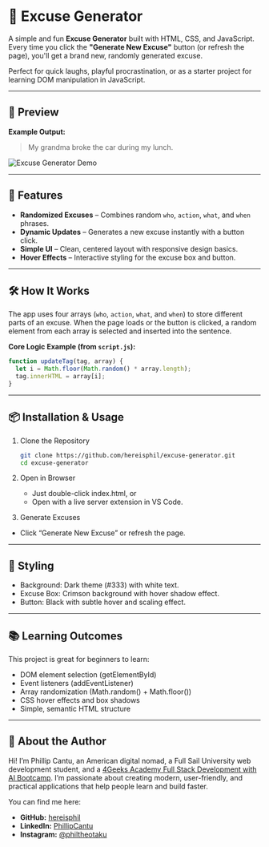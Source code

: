 # 🎲 Excuse Generator

A simple and fun **Excuse Generator** built with HTML, CSS, and JavaScript.  
Every time you click the **"Generate New Excuse"** button (or refresh the page), you'll get a brand new, randomly generated excuse.

Perfect for quick laughs, playful procrastination, or as a starter project for learning DOM manipulation in JavaScript.

---

## 📸 Preview

**Example Output:**

> My grandma broke the car during my lunch.

![Excuse Generator Demo](https://i.ibb.co/FLGkM3c5/excuse-generator.gif)

---

## 🚀 Features

- **Randomized Excuses** – Combines random `who`, `action`, `what`, and `when` phrases.
- **Dynamic Updates** – Generates a new excuse instantly with a button click.
- **Simple UI** – Clean, centered layout with responsive design basics.
- **Hover Effects** – Interactive styling for the excuse box and button.

---

## 🛠️ How It Works

The app uses four arrays (`who`, `action`, `what`, and `when`) to store different parts of an excuse. When the page loads or the button is clicked, a random element from each array is selected and inserted into the sentence.

**Core Logic Example (from `script.js`):**

```javascript
function updateTag(tag, array) {
  let i = Math.floor(Math.random() * array.length);
  tag.innerHTML = array[i];
}
```

---

## 📦 Installation & Usage

1. Clone the Repository

   ```bash
   git clone https://github.com/hereisphil/excuse-generator.git
   cd excuse-generator
   ```

2. Open in Browser

   - Just double-click index.html, or
   - Open with a live server extension in VS Code.

3. Generate Excuses

- Click “Generate New Excuse” or refresh the page.

---

## 🎨 Styling

- Background: Dark theme (#333) with white text.
- Excuse Box: Crimson background with hover shadow effect.
- Button: Black with subtle hover and scaling effect.

---

## 📚 Learning Outcomes

This project is great for beginners to learn:

- DOM element selection (getElementById)
- Event listeners (addEventListener)
- Array randomization (Math.random() + Math.floor())
- CSS hover effects and box shadows
- Simple, semantic HTML structure

---

## 👋 About the Author

Hi! I’m Phillip Cantu, an American digital nomad, a Full Sail University web development student, and a [4Geeks Academy Full Stack Development with AI Bootcamp](https://4geeksacademy.com/us/apply?ref=REFERRALQEZPTJCK-17696). I’m passionate about creating modern, user-friendly, and practical applications that help people learn and build faster.

You can find me here:

- **GitHub:** [hereisphil](https://github.com/hereisphil)
- **LinkedIn:** [PhillipCantu](https://www.linkedin.com/in/phillipcantu/)
- **Instagram:** [@philtheotaku](https://www.instagram.com/philtheotaku/)
